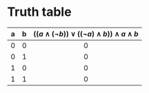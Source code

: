# Truth table

| a | b | $((a \land (\neg b)) \lor ((\neg a) \land b)) \land a \land b$ |
|-|-|:-:|
| 0 | 0 | 0 |
| 0 | 1 | 0 |
| 1 | 0 | 0 |
| 1 | 1 | 0 |

